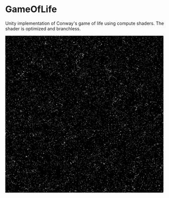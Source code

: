 # GameOfLife
Unity implementation of Conway's game of life using compute shaders.
The shader is optimized and branchless.

<img alt="demo" src="./documentation/Animation.gif" width="500" />
